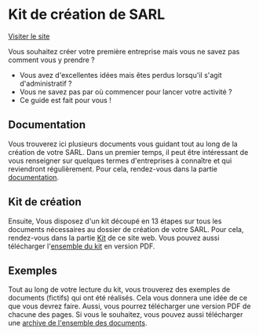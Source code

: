 # Kit de création de SARL

[Visiter le site](https://remi95.github.io/Kit-de-creation-SARL/)

Vous souhaitez créer votre première entreprise mais vous ne savez pas comment vous y prendre ? 
- Vous avez d'excellentes idées mais êtes perdus lorsqu'il s'agit d'administratif ? 
- Vous ne savez pas par où commencer pour lancer votre activité ?
- Ce guide est fait pour vous !

## Documentation
Vous trouverez ici plusieurs documents vous guidant tout au long de la création de votre SARL. 
Dans un premier temps, il peut être intéressant de vous renseigner sur quelques termes d'entreprises à connaître et qui reviendront régulièrement. Pour cela, rendez-vous dans la partie [documentation](https://remi95.github.io/Kit-de-creation-SARL/documentation/statuts-juridiques.html).

## Kit de création
Ensuite, Vous disposez d'un kit découpé en 13 étapes sur tous les documents nécessaires au dossier de création de votre SARL. Pour cela, rendez-vous dans la partie [Kit](https://remi95.github.io/Kit-de-creation-SARL/kit/statuts.html) de ce site web. 
Vous pouvez aussi télécharger l'[ensemble du kit](https://remi95.github.io/Kit-de-creation-SARL/downloads/kit_creation_sarl.pdf) en version PDF.

## Exemples
Tout au long de votre lecture du kit, vous trouverez des exemples de documents (fictifs) qui ont été réalisés. Cela vous donnera une idée de ce que vous devrez faire. Aussi, vous pourrez télécharger une version PDF de chacune des pages. 
Si vous le souhaitez, vous pouvez aussi télécharger une [archive de l'ensemble des documents](https://remi95.github.io/Kit-de-creation-SARL/downloads/downloads.zip).